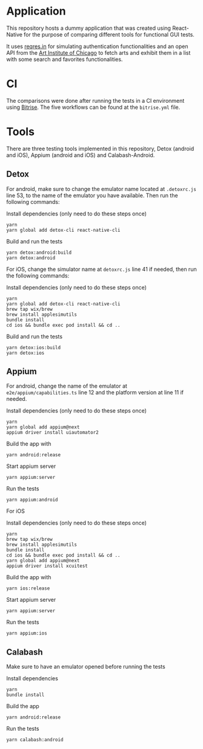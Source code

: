 # Application

This repository hosts a dummy application that was created using React-Native for the purpose of comparing different tools for functional GUI tests.

It uses [reqres.in](https://reqres.in) for simulating authentication functionalities and an open API from the [Art Institute of Chicago](https://api.artic.edu/docs/#quick-start) to fetch arts and exhibit them in a list with some search and favorites functionalities.

# CI

The comparisons were done after running the tests in a CI environment using [Bitrise](https://bitrise.io). The five workflows can be found at the `bitrise.yml` file.

# Tools

There are three testing tools implemented in this repository, Detox (android and iOS), Appium (android and iOS) and Calabash-Android.

## Detox

For android, make sure to change the emulator name located at `.detoxrc.js` line 53, to the name of the emulator you have available. Then run the following commands:

Install dependencies (only need to do these steps once)
```
yarn
yarn global add detox-cli react-native-cli
```

Build and run the tests
```
yarn detox:android:build
yarn detox:android
```

For iOS, change the simulator name at `detoxrc.js` line 41 if needed, then run the following commands:

Install dependencies (only need to do these steps once)
```
yarn
yarn global add detox-cli react-native-cli
brew tap wix/brew
brew install applesimutils
bundle install
cd ios && bundle exec pod install && cd ..
```

Build and run the tests
```
yarn detox:ios:build
yarn detox:ios
```

## Appium

For android, change the name of the emulator at `e2e/appium/capabilities.ts` line 12 and the platform version at line 11 if needed.

Install dependencies (only need to do these steps once)
```
yarn
yarn global add appium@next
appium driver install uiautomator2
```

Build the app with
```
yarn android:release
```

Start appium server
```
yarn appium:server
```

Run the tests
```
yarn appium:android
```

For iOS

Install dependencies (only need to do these steps once)
```
yarn
brew tap wix/brew
brew install applesimutils
bundle install
cd ios && bundle exec pod install && cd ..
yarn global add appium@next
appium driver install xcuitest
```

Build the app with
```
yarn ios:release
```

Start appium server
```
yarn appium:server
```

Run the tests
```
yarn appium:ios
```

## Calabash

Make sure to have an emulator opened before running the tests

Install dependencies
```
yarn
bundle install
```

Build the app
```
yarn android:release
```

Run the tests
```
yarn calabash:android
```